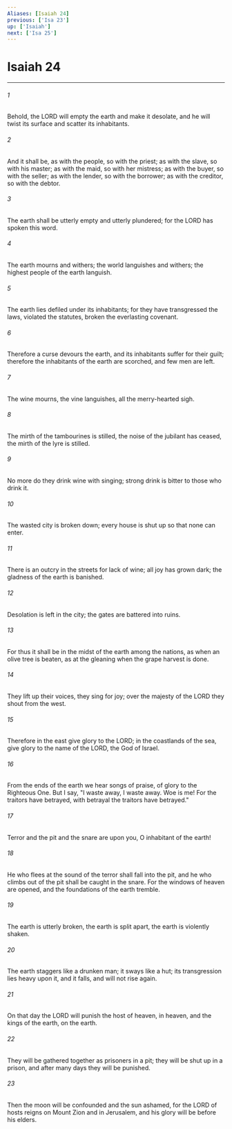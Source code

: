 ```yaml
---
Aliases: [Isaiah 24]
previous: ['Isa 23']
up: ['Isaiah']
next: ['Isa 25']
---
```

# Isaiah 24

***

 

###### 1 
Behold, the LORD will empty the earth and make it desolate, 
 and he will twist its surface and scatter its inhabitants. 
 
 

###### 2 
And it shall be, as with the people, so with the priest; 
 as with the slave, so with his master; 
 as with the maid, so with her mistress; 
 as with the buyer, so with the seller; 
 as with the lender, so with the borrower; 
 as with the creditor, so with the debtor. 
 
 

###### 3 
The earth shall be utterly empty and utterly plundered; 
 for the LORD has spoken this word.
 
 

###### 4 
The earth mourns and withers; 
 the world languishes and withers; 
 the highest people of the earth languish. 
 
 

###### 5 
The earth lies defiled 
 under its inhabitants; 
 for they have transgressed the laws, 
 violated the statutes, 
 broken the everlasting covenant. 
 
 

###### 6 
Therefore a curse devours the earth, 
 and its inhabitants suffer for their guilt; 
 therefore the inhabitants of the earth are scorched, 
 and few men are left. 
 
 

###### 7 
The wine mourns, 
 the vine languishes, 
 all the merry-hearted sigh. 
 
 

###### 8 
The mirth of the tambourines is stilled, 
 the noise of the jubilant has ceased, 
 the mirth of the lyre is stilled. 
 
 

###### 9 
No more do they drink wine with singing; 
 strong drink is bitter to those who drink it. 
 
 

###### 10 
The wasted city is broken down; 
 every house is shut up so that none can enter. 
 
 

###### 11 
There is an outcry in the streets for lack of wine; 
 all joy has grown dark; 
 the gladness of the earth is banished. 
 
 

###### 12 
Desolation is left in the city; 
 the gates are battered into ruins. 
 
 

###### 13 
For thus it shall be in the midst of the earth 
 among the nations, 
 as when an olive tree is beaten, 
 as at the gleaning when the grape harvest is done.
 
 

###### 14 
They lift up their voices, they sing for joy; 
 over the majesty of the LORD they shout from the west. 
 
 

###### 15 
Therefore in the east give glory to the LORD; 
 in the coastlands of the sea, give glory to the name of the LORD, the God of Israel. 
 
 

###### 16 
From the ends of the earth we hear songs of praise, 
 of glory to the Righteous One. 
 But I say, "I waste away, 
 I waste away. Woe is me! 
 For the traitors have betrayed, 
 with betrayal the traitors have betrayed."
 
 

###### 17 
Terror and the pit and the snare 
 are upon you, O inhabitant of the earth! 
 
 

###### 18 
He who flees at the sound of the terror 
 shall fall into the pit, 
 and he who climbs out of the pit 
 shall be caught in the snare. 
 For the windows of heaven are opened, 
 and the foundations of the earth tremble. 
 
 

###### 19 
The earth is utterly broken, 
 the earth is split apart, 
 the earth is violently shaken. 
 
 

###### 20 
The earth staggers like a drunken man; 
 it sways like a hut; 
 its transgression lies heavy upon it, 
 and it falls, and will not rise again.
 
 

###### 21 
On that day the LORD will punish 
 the host of heaven, in heaven, 
 and the kings of the earth, on the earth. 
 
 

###### 22 
They will be gathered together 
 as prisoners in a pit; 
 they will be shut up in a prison, 
 and after many days they will be punished. 
 
 

###### 23 
Then the moon will be confounded 
 and the sun ashamed, 
 for the LORD of hosts reigns 
 on Mount Zion and in Jerusalem, 
 and his glory will be before his elders.
 
